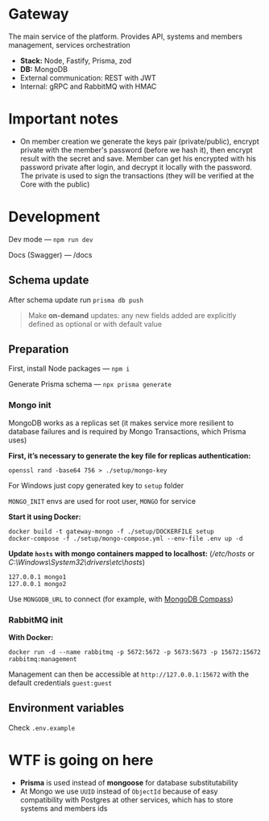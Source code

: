 # Gateway

The main service of the platform. Provides API, systems and members management, services orchestration

-   **Stack:** Node, Fastify, Prisma, zod
-   **DB:** MongoDB
-   External communication: REST with JWT
-   Internal: gRPC and RabbitMQ with HMAC

# Important notes

-   On member creation we generate the keys pair (private/public), encrypt private with the member's password (before we hash it), then encrypt result with the secret and save. Member can get his encrypted with his password private after login, and decrypt it locally with the password. The private is used to sign the transactions (they will be verified at the Core with the public)

# Development

Dev mode — `npm run dev`

Docs (Swagger) — /docs

## Schema update

After schema update run `prisma db push`

> Make **on-demand** updates: any new fields added are explicitly defined as optional or with default value

## Preparation

First, install Node packages — `npm i`

Generate Prisma schema — `npx prisma generate`

### Mongo init

MongoDB works as a replicas set (it makes service more resilient to database failures and is required by Mongo Transactions, which Prisma uses)

**First, it’s necessary to generate the key file for replicas authentication:**

```
openssl rand -base64 756 > ./setup/mongo-key
```

For Windows just copy generated key to `setup` folder

`MONGO_INIT` envs are used for root user, `MONGO` for service

**Start it using Docker:**

```
docker build -t gateway-mongo -f ./setup/DOCKERFILE setup
docker-compose -f ./setup/mongo-compose.yml --env-file .env up -d
```

**Update `hosts` with mongo containers mapped to localhost:** (_/etc/hosts_ or _C:\Windows\System32\drivers\etc\hosts_)

```
127.0.0.1 mongo1
127.0.0.1 mongo2
```

Use `MONGODB_URL` to connect (for example, with [MongoDB Compass](https://www.mongodb.com/products/tools/compass))

### RabbitMQ init

**With Docker:**

```
docker run -d --name rabbitmq -p 5672:5672 -p 5673:5673 -p 15672:15672 rabbitmq:management
```

Management can then be accessible at `http://127.0.0.1:15672` with the default credentials `guest:guest`

## Environment variables

Check `.env.example`

# WTF is going on here

-   **Prisma** is used instead of **mongoose** for database substitutability
-   At Mongo we use `UUID` instead of `ObjectId` because of easy compatibility with Postgres at other services, which has to store systems and members ids
